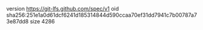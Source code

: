 version https://git-lfs.github.com/spec/v1
oid sha256:251e1a0d61dcf6241d185314844d590ccaa70ef31dd7941c7b00787a73e87dd8
size 4286
